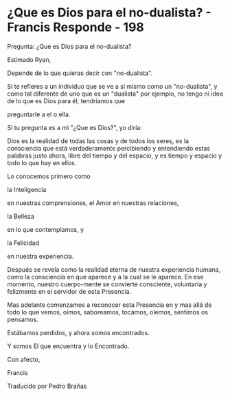 # ¿Que es Dios para el no-dualista? - Francis Responde - 198 

Pregunta: &iquest;Que es Dios para el no-dualista? 

Estimado Ryan, 

Depende de lo que quieras decir con "no-dualista". 

Si te refieres a un individuo que se ve a si mismo como un "no-dualista", y como tal diferente de uno que es un "dualista" por ejemplo, no tengo ni idea de lo que es Dios para &eacute;l; tendr&iacute;amos que

preguntarle a el o ella.

Si tu pregunta es a mi "&iquest;Que es Dios?", yo dir&iacute;a:

Dios es la realidad de todas las cosas y de todos los seres, es la consciencia que est&aacute; verdaderamente percibiendo y entendiendo estas palabras justo ahora, libre del tiempo y del espacio, y es tiempo y espacio y todo lo que hay en ellos.

Lo conocemos primero como 

la Inteligencia

 en nuestras comprensiones, el Amor en nuestras relaciones, 

la Belleza

 en lo que contemplamos, y 

la Felicidad

 en nuestra experiencia.

Despu&eacute;s se revela como la realidad eterna de nuestra experiencia humana, como la consciencia en que aparece y a la cual se le aparece. En ese momento, nuestro cuerpo-mente se convierte consciente, voluntaria y felizmente en el servidor de esta Presencia.

Mas adelante comenzamos a reconocer esta Presencia en y mas all&aacute; de todo lo que vemos, o&iacute;mos, saboreamos, tocamos, olemos, sentimos os pensamos.

Est&aacute;bamos perdidos, y ahora somos encontrados.

Y somos El que encuentra y lo Encontrado.

Con afecto,

Francis

Traducido por Pedro Bra&ntilde;as

